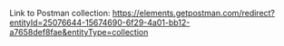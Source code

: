 Link to Postman collection: https://elements.getpostman.com/redirect?entityId=25076644-15674690-6f29-4a01-bb12-a7658def8fae&entityType=collection